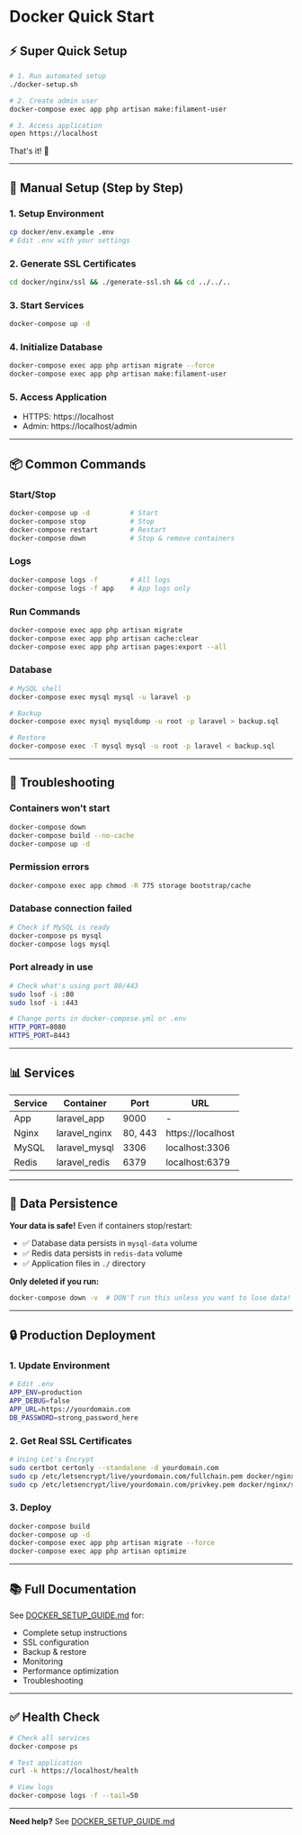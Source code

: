 # Docker Quick Start

## ⚡ Super Quick Setup

```bash
# 1. Run automated setup
./docker-setup.sh

# 2. Create admin user
docker-compose exec app php artisan make:filament-user

# 3. Access application
open https://localhost
```

That's it! 🎉

---

## 🚀 Manual Setup (Step by Step)

### 1. Setup Environment
```bash
cp docker/env.example .env
# Edit .env with your settings
```

### 2. Generate SSL Certificates
```bash
cd docker/nginx/ssl && ./generate-ssl.sh && cd ../../..
```

### 3. Start Services
```bash
docker-compose up -d
```

### 4. Initialize Database
```bash
docker-compose exec app php artisan migrate --force
docker-compose exec app php artisan make:filament-user
```

### 5. Access Application
- HTTPS: https://localhost
- Admin: https://localhost/admin

---

## 📦 Common Commands

### Start/Stop
```bash
docker-compose up -d          # Start
docker-compose stop           # Stop
docker-compose restart        # Restart
docker-compose down           # Stop & remove containers
```

### Logs
```bash
docker-compose logs -f        # All logs
docker-compose logs -f app    # App logs only
```

### Run Commands
```bash
docker-compose exec app php artisan migrate
docker-compose exec app php artisan cache:clear
docker-compose exec app php artisan pages:export --all
```

### Database
```bash
# MySQL shell
docker-compose exec mysql mysql -u laravel -p

# Backup
docker-compose exec mysql mysqldump -u root -p laravel > backup.sql

# Restore
docker-compose exec -T mysql mysql -u root -p laravel < backup.sql
```

---

## 🔧 Troubleshooting

### Containers won't start
```bash
docker-compose down
docker-compose build --no-cache
docker-compose up -d
```

### Permission errors
```bash
docker-compose exec app chmod -R 775 storage bootstrap/cache
```

### Database connection failed
```bash
# Check if MySQL is ready
docker-compose ps mysql
docker-compose logs mysql
```

### Port already in use
```bash
# Check what's using port 80/443
sudo lsof -i :80
sudo lsof -i :443

# Change ports in docker-compose.yml or .env
HTTP_PORT=8080
HTTPS_PORT=8443
```

---

## 📊 Services

| Service | Container | Port | URL |
|---------|-----------|------|-----|
| App | laravel_app | 9000 | - |
| Nginx | laravel_nginx | 80, 443 | https://localhost |
| MySQL | laravel_mysql | 3306 | localhost:3306 |
| Redis | laravel_redis | 6379 | localhost:6379 |

---

## 💾 Data Persistence

**Your data is safe!** Even if containers stop/restart:
- ✅ Database data persists in `mysql-data` volume
- ✅ Redis data persists in `redis-data` volume  
- ✅ Application files in `./` directory

**Only deleted if you run:**
```bash
docker-compose down -v  # DON'T run this unless you want to lose data!
```

---

## 🔒 Production Deployment

### 1. Update Environment
```bash
# Edit .env
APP_ENV=production
APP_DEBUG=false
APP_URL=https://yourdomain.com
DB_PASSWORD=strong_password_here
```

### 2. Get Real SSL Certificates
```bash
# Using Let's Encrypt
sudo certbot certonly --standalone -d yourdomain.com
sudo cp /etc/letsencrypt/live/yourdomain.com/fullchain.pem docker/nginx/ssl/cert.pem
sudo cp /etc/letsencrypt/live/yourdomain.com/privkey.pem docker/nginx/ssl/key.pem
```

### 3. Deploy
```bash
docker-compose build
docker-compose up -d
docker-compose exec app php artisan migrate --force
docker-compose exec app php artisan optimize
```

---

## 📚 Full Documentation

See [DOCKER_SETUP_GUIDE.md](./DOCKER_SETUP_GUIDE.md) for:
- Complete setup instructions
- SSL configuration
- Backup & restore
- Monitoring
- Performance optimization
- Troubleshooting

---

## ✅ Health Check

```bash
# Check all services
docker-compose ps

# Test application
curl -k https://localhost/health

# View logs
docker-compose logs -f --tail=50
```

---

**Need help?** See [DOCKER_SETUP_GUIDE.md](./DOCKER_SETUP_GUIDE.md)


